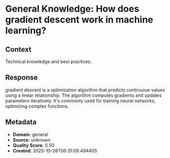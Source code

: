 # General Knowledge: How does gradient descent work in machine learning?

## Context
Technical knowledge and best practices.

## Response
gradient descent is a optimization algorithm that predicts continuous values using a linear relationship. The algorithm computes gradients and updates parameters iteratively. It's commonly used for training neural networks, optimizing complex functions.

## Metadata
- **Domain**: general
- **Source**: unknown
- **Quality Score**: 0.50
- **Created**: 2025-10-28T06:31:09.494405